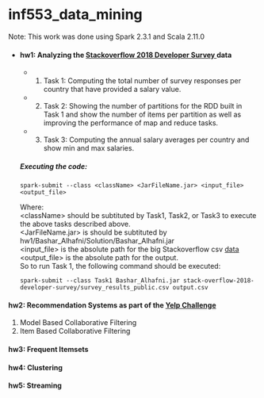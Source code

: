 # inf553_data_mining
Note: This work was done using Spark 2.3.1 and Scala 2.11.0
* #### hw1: Analyzing the [Stackoverflow 2018 Developer Survey ](https://www.kaggle.com/stackoverflow/stack-overflow-2018-developer-survey) data ####
  * 1) Task 1: Computing the total number of survey responses per country that have provided a salary value.
  * 2) Task 2: Showing the number of partitions for the RDD built in Task 1 and show the number of items per partition as well as improving the performance of map and reduce tasks.
  * 3) Task 3: Computing the annual salary averages per country and show min and max salaries.
  
  ##### Executing the code:
  ```
  spark-submit --class <className> <JarFileName.jar> <input_file> <output_file>
  ```
  Where:<br/>
  \<className> should be subtituted by Task1, Task2, or Task3 to execute the above tasks described above. <br />
  <JarFileName.jar> is should be subtituted by hw1/Bashar_Alhafni/Solution/Bashar_Alhafni.jar <br />
  <input_file> is the absolute path for the big Stackoverflow csv [data](https://www.kaggle.com/stackoverflow/stack-overflow-2018-developer-survey)<br />
  <output_file> is the absolute path for the output. <br />
  So to run Task 1, the following command should be executed:
  ```
  spark-submit --class Task1 Bashar_Alhafni.jar stack-overflow-2018-developer-survey/survey_results_public.csv output.csv
  ```
   
  

#### hw2: Recommendation Systems as part of the [Yelp Challenge](https://www.yelp.com/dataset/challenge)
1) Model Based Collaborative Filtering 
2) Item Based Collaborative Filtering


#### hw3: Frequent Itemsets

#### hw4: Clustering

#### hw5: Streaming
